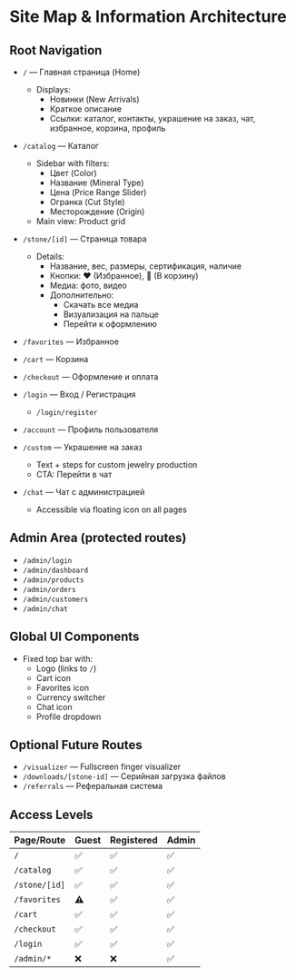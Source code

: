 # Site Map & Information Architecture

## Root Navigation
- `/` — Главная страница (Home)
  - Displays:
    - Новинки (New Arrivals)
    - Краткое описание
    - Ссылки: каталог, контакты, украшение на заказ, чат, избранное, корзина, профиль

- `/catalog` — Каталог
  - Sidebar with filters:
    - Цвет (Color)
    - Название (Mineral Type)
    - Цена (Price Range Slider)
    - Огранка (Cut Style)
    - Месторождение (Origin)
  - Main view: Product grid

- `/stone/[id]` — Страница товара
  - Details:
    - Название, вес, размеры, сертификация, наличие
    - Кнопки: ❤ (Избранное), 🛒 (В корзину)
    - Медиа: фото, видео
    - Дополнительно:
      - Скачать все медиа
      - Визуализация на пальце
      - Перейти к оформлению

- `/favorites` — Избранное
- `/cart` — Корзина
- `/checkout` — Оформление и оплата
- `/login` — Вход / Регистрация
  - `/login/register`
- `/account` — Профиль пользователя

- `/custom` — Украшение на заказ
  - Text + steps for custom jewelry production
  - CTA: Перейти в чат

- `/chat` — Чат с администрацией
  - Accessible via floating icon on all pages

## Admin Area (protected routes)
- `/admin/login`
- `/admin/dashboard`
- `/admin/products`
- `/admin/orders`
- `/admin/customers`
- `/admin/chat`

## Global UI Components
- Fixed top bar with:
  - Logo (links to `/`)
  - Cart icon
  - Favorites icon
  - Currency switcher
  - Chat icon
  - Profile dropdown

## Optional Future Routes
- `/visualizer` — Fullscreen finger visualizer
- `/downloads/[stone-id]` — Серийная загрузка файлов
- `/referrals` — Реферальная система

## Access Levels
| Page/Route              | Guest | Registered | Admin |
|------------------------|-------|------------|--------|
| `/`                    | ✅     | ✅          | ✅      |
| `/catalog`             | ✅     | ✅          | ✅      |
| `/stone/[id]`          | ✅     | ✅          | ✅      |
| `/favorites`           | ⚠️    | ✅          | ✅      |
| `/cart`                | ✅     | ✅          | ✅      |
| `/checkout`            | ✅     | ✅          | ✅      |
| `/login`               | ✅     | ✅          | ✅      |
| `/admin/*`             | ❌    | ❌          | ✅      |

